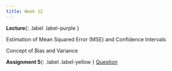 ```yaml
---
title: Week 12
---
```


 **Lecture**{: .label .label-purple }
 
Estimation of Mean Squared Error (MSE) and Confidence Intervals

Concept of Bias and Variance

  <!-- **Syllabus**{: .label .label-yellow } [PDF](../assets/lectures/Syllabus.pdf) -->
 **Assignment 5**{: .label .label-yellow } [Question](../assets/lectures/Q5.pdf) 
   <!-- [PDF](../assets/lectures/Q5.pdf) -->
